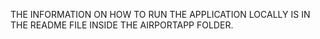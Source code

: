 THE INFORMATION ON HOW TO RUN THE APPLICATION LOCALLY IS IN THE README FILE INSIDE THE AIRPORTAPP FOLDER.
